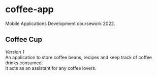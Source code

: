 # coffee-app
Mobile Applications Development coursework 2022.

## Coffee Cup 
*Version 1*  
An application to store coffee beans, recipes and keep track of coffee drinks consumed.  
It acts as an assistant for any coffee lovers. 
